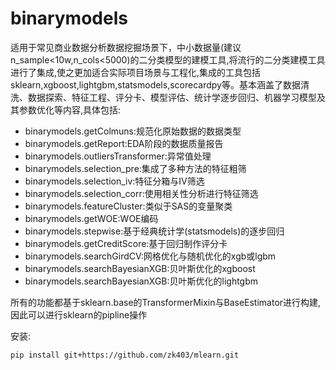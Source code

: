 # binarymodels

适用于常见商业数据分析数据挖掘场景下，中小数据量(建议n_sample<10w,n_cols<5000)的二分类模型的建模工具,将流行的二分类建模工具进行了集成,使之更加适合实际项目场景与工程化,集成的工具包括sklearn,xgboost,lightgbm,statsmodels,scorecardpy等。基本涵盖了数据清洗、数据探索、特征工程、评分卡、模型评估、统计学逐步回归、机器学习模型及其参数优化等内容,具体包括:

- binarymodels.getColmuns:规范化原始数据的数据类型
- binarymodels.getReport:EDA阶段的数据质量报告
- binarymodels.outliersTransformer:异常值处理
- binarymodels.selection_pre:集成了多种方法的特征粗筛
- binarymodels.selection_iv:特征分箱与IV筛选
- binarymodels.selection_corr:使用相关性分析进行特征筛选
- binarymodels.featureCluster:类似于SAS的变量聚类
- binarymodels.getWOE:WOE编码
- binarymodels.stepwise:基于经典统计学(statsmodels)的逐步回归
- binarymodels.getCreditScore:基于回归制作评分卡
- binarymodels.searchGirdCV:网格优化与随机优化的xgb或lgbm
- binarymodels.searchBayesianXGB:贝叶斯优化的xgboost
- binarymodels.searchBayesianXGB:贝叶斯优化的lightgbm
    
所有的功能都基于sklearn.base的TransformerMixin与BaseEstimator进行构建,因此可以进行sklearn的pipline操作

安装: 

```
pip install git+https://github.com/zk403/mlearn.git
```



